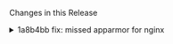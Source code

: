 Changes in this Release

<details><summary>1a8b4bb fix: missed apparmor for nginx</summary>
fix: missed apparmor for nginx
</details>